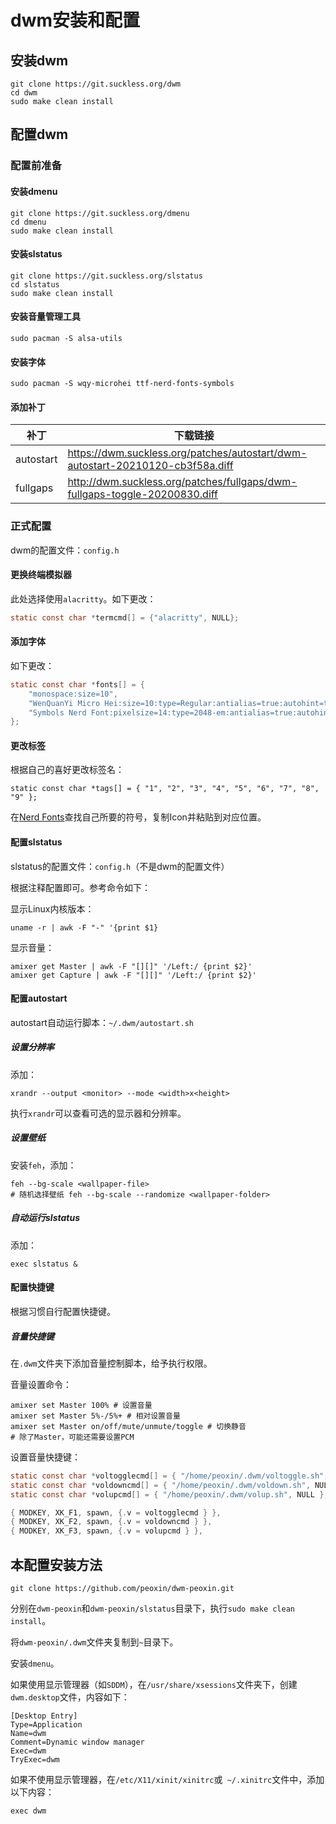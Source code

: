 # dwm安装和配置

## 安装dwm

```shell
git clone https://git.suckless.org/dwm
cd dwm
sudo make clean install
```

## 配置dwm

### 配置前准备

#### 安装dmenu

```shell
git clone https://git.suckless.org/dmenu
cd dmenu
sudo make clean install
```

#### 安装slstatus

```shell
git clone https://git.suckless.org/slstatus
cd slstatus
sudo make clean install
```

#### 安装音量管理工具

```shell
sudo pacman -S alsa-utils
```

#### 安装字体

```shell
sudo pacman -S wqy-microhei ttf-nerd-fonts-symbols
```

#### 添加补丁

| 补丁      | 下载链接                                                     |
| --------- | ------------------------------------------------------------ |
| autostart | https://dwm.suckless.org/patches/autostart/dwm-autostart-20210120-cb3f58a.diff |
| fullgaps | http://dwm.suckless.org/patches/fullgaps/dwm-fullgaps-toggle-20200830.diff |

### 正式配置

dwm的配置文件：`config.h`

#### 更换终端模拟器

此处选择使用`alacritty`。如下更改：

```c
static const char *termcmd[] = {"alacritty", NULL};
```

#### 添加字体

如下更改：

```c
static const char *fonts[] = {
	"monospace:size=10",
	"WenQuanYi Micro Hei:size=10:type=Regular:antialias=true:autohint=true",
	"Symbols Nerd Font:pixelsize=14:type=2048-em:antialias=true:autohint=true"
};
```

#### 更改标签

根据自己的喜好更改标签名：

```
static const char *tags[] = { "1", "2", "3", "4", "5", "6", "7", "8", "9" };
```

在[Nerd Fonts](https://www.nerdfonts.com/cheat-sheet)查找自己所要的符号，复制Icon并粘贴到对应位置。

#### 配置slstatus

slstatus的配置文件：`config.h`（不是dwm的配置文件）

根据注释配置即可。参考命令如下：

显示Linux内核版本：

```shell
uname -r | awk -F "-" '{print $1}
```

显示音量：
```shell
amixer get Master | awk -F "[][]" '/Left:/ {print $2}'
amixer get Capture | awk -F "[][]" '/Left:/ {print $2}'
```

#### 配置autostart

autostart自动运行脚本：`~/.dwm/autostart.sh`

##### 设置分辨率

添加：

```shell
xrandr --output <monitor> --mode <width>x<height>
```

执行`xrandr`可以查看可选的显示器和分辨率。

##### 设置壁纸

安装`feh`，添加：

```shell
feh --bg-scale <wallpaper-file>
# 随机选择壁纸 feh --bg-scale --randomize <wallpaper-folder>
```

##### 自动运行slstatus

添加：

```shell
exec slstatus &
```

#### 配置快捷键

根据习惯自行配置快捷键。

##### 音量快捷键

在`.dwm`文件夹下添加音量控制脚本，给予执行权限。

音量设置命令：

```shell
amixer set Master 100% # 设置音量
amixer set Master 5%-/5%+ # 相对设置音量
amixer set Master on/off/mute/unmute/toggle # 切换静音
# 除了Master，可能还需要设置PCM
```

设置音量快捷键：

```c
static const char *voltogglecmd[] = { "/home/peoxin/.dwm/voltoggle.sh", NULL };
static const char *voldowncmd[] = { "/home/peoxin/.dwm/voldown.sh", NULL };
static const char *volupcmd[] = { "/home/peoxin/.dwm/volup.sh", NULL };

{ MODKEY, XK_F1, spawn, {.v = voltogglecmd } },
{ MODKEY, XK_F2, spawn, {.v = voldowncmd } },
{ MODKEY, XK_F3, spawn, {.v = volupcmd } },
```

## 本配置安装方法

```shell
git clone https://github.com/peoxin/dwm-peoxin.git
```

分别在`dwm-peoxin`和`dwm-peoxin/slstatus`目录下，执行`sudo make clean install`。

将`dwm-peoxin/.dwm`文件夹复制到`~`目录下。

安装`dmenu`。

如果使用显示管理器（如`SDDM`），在`/usr/share/xsessions`文件夹下，创建`dwm.desktop`文件，内容如下：

```
[Desktop Entry]
Type=Application
Name=dwm
Comment=Dynamic window manager
Exec=dwm
TryExec=dwm
```

如果不使用显示管理器，在`/etc/X11/xinit/xinitrc`或` ~/.xinitrc`文件中，添加以下内容：

```shell
exec dwm
```

